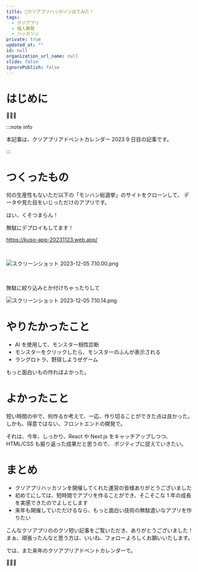 ```yaml
---
title: 💩クソアプリハッカソン出てみた！
tags:
  - クソアプリ
  - 個人開発
  - ハッカソン
private: true
updated_at: ""
id: null
organization_url_name: null
slide: false
ignorePublish: false
---
```


# はじめに

💩💩💩

:::note info

本記事は、クソアプリアドベントカレンダー 2023 9 日目の記事です。

:::

# つくったもの

何の生産性もないただ以下の「モンハン総選挙」のサイトをクローンして、
データや見た目をいじっただけのアプリです。

はい、くそつまらん！

無駄にデプロイもしてます！

https://kuso-app-20231123.web.app/

<br>

![スクリーンショット 2023-12-05 7.10.00.png](https://qiita-image-store.s3.ap-northeast-1.amazonaws.com/0/1312905/0c3ca573-ddcd-5475-1c57-c4b4577f6e6c.png)

<br>

無駄に絞り込みとか付けちゃったりして

![スクリーンショット 2023-12-05 7.10.14.png](https://qiita-image-store.s3.ap-northeast-1.amazonaws.com/0/1312905/d1ea0aa6-f06b-e398-5972-7b089fd1ca4a.png)

# やりたかったこと

- AI を使用して、モンスター相性診断
- モンスターをクリックしたら、モンスターのふんが表示される
- ラングロトラ、野球しようぜゲーム

もっと面白いもの作ればよかった。

# よかったこと

短い時間の中で、何作るか考えて、一応、作り切ることができた点は良かった。
しかも、得意ではない、フロントエンドの開発で。

それは、今年、しっかり、React や Next.js をキャッチアップしつつ、HTML/CSS も振り返った成果だと思うので、
ポジティブに捉えていきたい。

# まとめ

- クソアプリハッカソンを開催してくれた運営の皆様ありがとうございました
- 初めてにしては、短時間でアプリを作ることができ、そこそこな 1 年の成長を実感できたのでよしとします
- 来年も開催していただけるなら、もっと面白い技術の無駄遣いなアプリを作りたい

こんなクソアプリののクソ短い記事をご覧いただき、ありがとうございました！
まぁ、頑張ったんなと思う方は、いいね、フォローよろしくお願いいたします。

では、また来年のクソアプリアドベントカレンダーで。

💩💩💩
